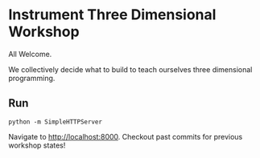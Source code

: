 # Instrument Three Dimensional Workshop
All Welcome.

We collectively decide what to build to teach ourselves three dimensional programming. 

## Run

    python -m SimpleHTTPServer

Navigate to [http://localhost:8000](http://localhost:8000).  Checkout past commits for previous workshop states!